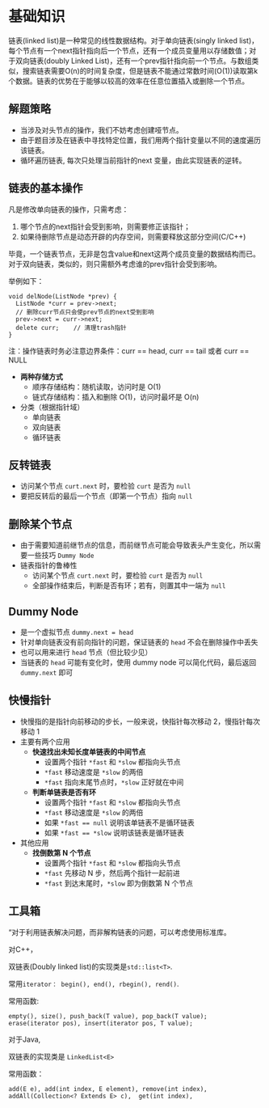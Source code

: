 # 基础知识

链表(linked list)是一种常见的线性数据结构。对于单向链表(singly linked list)，每个节点有一个next指针指向后一个节点，还有一个成员变量用以存储数值；对于双向链表(doubly Linked List)，还有一个prev指针指向前一个节点。与数组类似，搜索链表需要O(n)的时间复杂度，但是链表不能通过常数时间(O(1))读取第k个数据。链表的优势在于能够以较高的效率在任意位置插入或删除一个节点。

## 解题策略

+ 当涉及对头节点的操作，我们不妨考虑创建哑节点。
+ 由于题目涉及在链表中寻找特定位置，我们用两个指针变量以不同的速度遍历该链表。
+ 循环遍历链表, 每次只处理当前指针的next 变量，由此实现链表的逆转。

## 链表的基本操作

凡是修改单向链表的操作，只需考虑：

1. 哪个节点的next指针会受到影响，则需要修正该指针；
2. 如果待删除节点是动态开辟的内存空间，则需要释放这部分空间(C/C++)

毕竟，一个链表节点，无非是包含value和next这两个成员变量的数据结构而已。对于双向链表，类似的，则只需额外考虑谁的prev指针会受到影响。

举例如下：

```
void delNode(ListNode *prev) {
  ListNode *curr = prev->next;
  // 删除curr节点只会使prev节点的next受到影响
  prev->next = curr->next;    
  delete curr;    // 清理trash指针
}
```

注：操作链表时务必注意边界条件：curr == head, curr == tail 或者 curr == NULL

+ **两种存储方式**
    + 顺序存储结构：随机读取，访问时是 O(1)
    + 链式存储结构：插入和删除 O(1)，访问时最坏是 O(n)
+ 分类（根据指针域）
    + 单向链表
    + 双向链表
    + 循环链表

## 反转链表

+ 访问某个节点 `curt.next` 时，要检验 `curt` 是否为 `null`
+ 要把反转后的最后一个节点（即第一个节点）指向 `null`

## 删除某个节点

+ 由于需要知道前继节点的信息，而前继节点可能会导致表头产生变化，所以需要一些技巧 `Dummy Node`
+ 链表指针的鲁棒性
    + 访问某个节点 `curt.next` 时，要检验 `curt` 是否为 `null`
    + 全部操作结束后，判断是否有环；若有，则置其中一端为 `null`

## Dummy Node

+ 是一个虚拟节点 `dummy.next = head`
+ 针对单向链表没有前向指针的问题，保证链表的 `head` 不会在删除操作中丢失
+ 也可以用来进行 `head` 节点（但比较少见）
+ 当链表的 `head` 可能有变化时，使用 dummy node 可以简化代码，最后返回 `dummy.next` 即可

## 快慢指针

+ 快慢指的是指针向前移动的步长，一般来说，快指针每次移动 2，慢指针每次移动 1
+ 主要有两个应用
    + **快速找出未知长度单链表的中间节点**
        + 设置两个指针 `*fast` 和 `*slow` 都指向头节点
        + `*fast` 移动速度是 `*slow` 的两倍
        + `*fast` 指向末尾节点时，`*slow` 正好就在中间
    + **判断单链表是否有环**
        + 设置两个指针 `*fast` 和 `*slow` 都指向头节点
        + `*fast` 移动速度是 `*slow` 的两倍
        + 如果 `*fast == null` 说明该单链表不是循环链表
        + 如果 `*fast == *slow` 说明该链表是循环链表
+ 其他应用
    + **找倒数第 N 个节点**
        + 设置两个指针 `*fast` 和 `*slow` 都指向头节点
        + `*fast` 先移动 N 步，然后两个指针一起前进
        + `*fast` 到达末尾时，`*slow` 即为倒数第 N 个节点

## 工具箱

“对于利用链表解决问题，而非解构链表的问题，可以考虑使用标准库。

对C++，

双链表(Doubly linked list)的实现类是`std::list<T>`.

常用`iterator： begin(), end(), rbegin(), rend()`.

常用函数:

    empty(), size(), push_back(T value), pop_back(T value);
    erase(iterator pos), insert(iterator pos, T value);

对于Java,

双链表的实现类是 `LinkedList<E>`

常用函数：

    add(E e), add(int index, E element), remove(int index),
    addAll(Collection<? Extends E> c),  get(int index),

